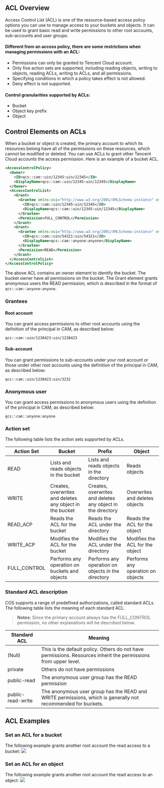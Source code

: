 ## ACL Overview
Access Control List (ACL) is one of the resource-based access policy options you can use to manage access to your buckets and objects. It can be used to grant basic read and write permissions to other root accounts, sub-accounts and user groups.

#### Different from an access policy, there are some restrictions when managing permissions with an ACL:
- Permissions can only be granted to Tencent Cloud account.
- Only five action sets are supported, including reading objects, writing to objects, reading ACLs, writing to ACLs, and all permissions.
- Specifying conditions in which a policy takes effect is not allowed.
- Deny effect is not supported.

#### Control granularities supported by ACLs:
- Bucket
- Object key prefix
- Object

## Control Elements on ACLs
When a bucket or object is created, the primary account to which its resources belong have all of the permissions on these resources, which cannot be modified or deleted. You can use ACLs to grant other Tencent Cloud accounts the access permission. Here is an example of a bucket ACL.
```xml
<AccessControlPolicy>
  <Owner>
    <ID>qcs::cam::uin/12345:uin/12345</ID>
    <DisplayName>qcs::cam::uin/12345:uin/12345</DisplayName>
  </Owner>
  <AccessControlList>
    <Grant>
      <Grantee xmlns:xsi="http://www.w3.org/2001/XMLSchema-instance" xsi:type="RootAccount">
        <ID>qcs::cam::uin/12345:uin/12345</ID>
        <DisplayName>qcs::cam::uin/12345:uin/12345</DisplayName>
      </Grantee>
      <Permission>FULL_CONTROL</Permission>
    </Grant>
    <Grant>
      <Grantee xmlns:xsi="http://www.w3.org/2001/XMLSchema-instance" xsi:type="RootAccount">
        <ID>qcs::cam::uin/54321:uin/54321</ID>
        <DisplayName>qcs::cam::anyone:anyone</DisplayName>
      </Grantee>
      <Permission>READ</Permission>
    </Grant>
  </AccessControlList>
</AccessControlPolicy>
```
The above ACL contains an owner element to identify the bucket. The bucket owner have all permissions on the bucket. The Grant element grants anonymous users the READ permission, which is described in the format of `qcs::cam::anyone:anyone`.

### Grantees
#### Root account
You can grant access permissions to other root accounts using the definition of the principal in CAM, as described below:
```
qcs::cam::uin/1238423:uin/1238423
```

#### Sub-account
You can grant permissions to sub-accounts under your root account or those under other root accounts using the definition of the principal in CAM, as described below:
```
qcs::cam::uin/1238423:uin/3232
```

### Anonymous user
You can grant access permissions to anonymous users using the definition of the principal in CAM, as described below:
```
qcs::cam::anyone:anyone
```

### Action set
The following table lists the action sets supported by ACLs.

| Action Set | Bucket | Prefix | Object |
| ------------ | ----------------- | ---------------- | --------- |
| READ | Lists and reads objects in the bucket | Lists and reads objects in the directory | Reads objects |
| WRITE | Creates, overwrites and deletes any object in the bucket | Creates, overwrites and deletes any object in the directory | Overwrites and deletes objects |
| READ_ACP | Reads the ACL for the bucket | Reads the ACL under the directory | Reads the ACL for the object |
| WRITE_ACP | Modifies the ACL for the bucket | Modifies the ACL under the directory | Modifies the ACL for the object |
| FULL_CONTROL | Performs any operation on buckets and objects | Performs any operation on objects in the directory | Performs any operation on objects |

### Standard ACL description
COS supports a range of predefined authorizations, called standard ACLs. The following table lists the meaning of each standard ACL.
> **Notes:**
> Since the primary account always has the FULL_CONTROL permission, no other explanations will be described below.

| Standard ACL | Meaning |
| ----------------- | --------------------------------------- |
| (Null) | This is the default policy. Others do not have permissions. Resources inherit the permissions from upper level. |
| private | Others do not have permissions |
| public-read | The anonymous user group has the READ permission |
| public-read-write | The anonymous user group has the READ and WRITE permissions, which is generally not recommended for buckets. |

## ACL Examples
### Set an ACL for a bucket
The following example grants another root account the read access to a bucket:
![](//mc.qcloudimg.com/static/img/7088f7b6c3336668b4b04f63392e069d/image.jpg)

### Set an ACL for an object
The following example grants another root account the read access to an object:
![](//mc.qcloudimg.com/static/img/9ed379e66236d84bdd3c070e99f95e7d/image.jpg)

